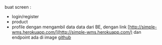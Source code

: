 buat screen :
* login/register
* product
* profile
dengan mengambil data data dari BE, dengan link
[http://simple-wms.herokuapp.com/](http://simple-wms.herokuapp.com/)
dan endpoint ada di image [github](https://github.com/husenEF/backend-simple-wms)
